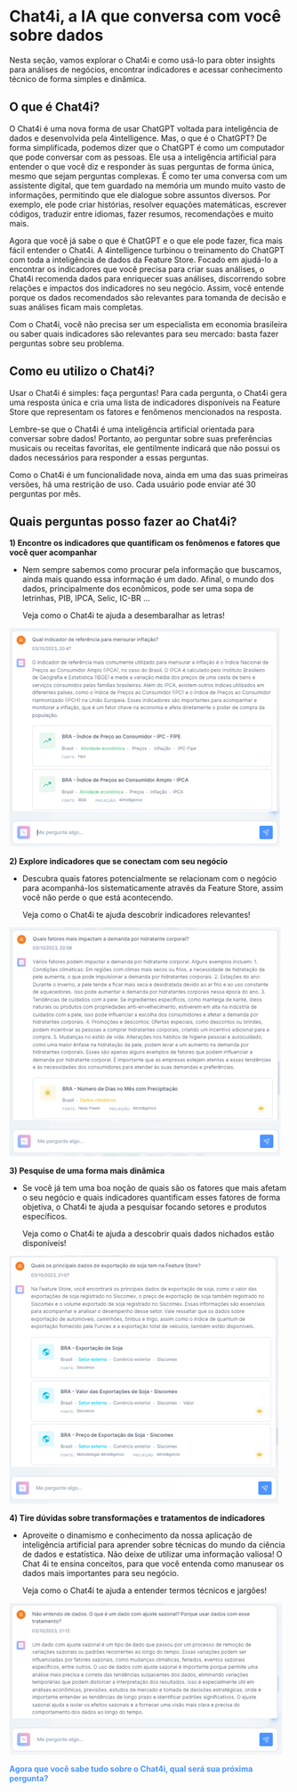 # Chat4i, a IA que conversa com você sobre dados

Nesta seção, vamos explorar o Chat4i e como usá-lo para obter insights para análises de negócios, encontrar indicadores e acessar conhecimento técnico de forma simples e dinâmica.

## O que é Chat4i?

O Chat4i é uma nova forma de usar ChatGPT voltada para inteligência de dados e desenvolvida pela 4intelligence. Mas, o que é o ChatGPT? De forma simplificada, podemos dizer que o ChatGPT é como um computador que pode conversar com as pessoas. Ele usa a inteligência artificial para entender o que você diz e responder às suas perguntas de forma única, mesmo que sejam perguntas complexas. É como ter uma conversa com um assistente digital, que tem guardado na memória um mundo muito vasto de informações, permitindo que ele dialogue sobre assuntos diversos. Por exemplo, ele pode criar histórias, resolver equações matemáticas, escrever códigos, traduzir entre idiomas, fazer resumos, recomendações e muito mais.

Agora que você já sabe o que é ChatGPT e o que ele pode fazer, fica mais fácil entender o Chat4i. A 4intelligence turbinou o treinamento do ChatGPT com toda a inteligência de dados da Feature Store. Focado em ajudá-lo a encontrar os indicadores que você precisa para criar suas análises, o Chat4i recomenda dados para enriquecer suas análises, discorrendo sobre relações e impactos dos indicadores no seu negócio. Assim, você entende porque os dados recomendados são relevantes para tomanda de decisão e suas análises ficam mais completas.

Com o Chat4i, você não precisa ser um especialista em economia brasileira ou saber quais indicadores são relevantes para seu mercado: basta fazer perguntas sobre seu problema.

## Como eu utilizo o Chat4i?

Usar o Chat4i é simples: faça perguntas! Para cada pergunta, o Chat4i gera uma resposta única e cria uma lista de indicadores disponíveis na Feature Store que representam os fatores e fenômenos mencionados na resposta.

Lembre-se que o Chat4i é uma inteligência artificial orientada para conversar sobre dados! Portanto, ao perguntar sobre suas preferências musicais ou receitas favoritas, ele gentilmente indicará que não possui os dados necessários para responder a essas perguntas.

Como o Chat4i é um funcionalidade nova, ainda em uma das suas primeiras versões, há uma restrição de uso. Cada usuário pode enviar até 30 perguntas por mês.

## Quais perguntas posso fazer ao Chat4i?


**1) Encontre os indicadores que quantificam os fenômenos e fatores que você quer acompanhar**

-   Nem sempre sabemos como procurar pela informação que buscamos, ainda mais quando essa informação é um dado. Afinal, o mundo dos dados, principalmente dos econômicos, pode ser uma sopa de letrinhas, PIB, IPCA, Selic, IC-BR ... 

    Veja como o Chat4i te ajuda a desembaralhar as letras!

![](img/inflacao_ipc_ipca.png)


**2) Explore indicadores que se conectam com seu negócio**

-   Descubra quais fatores potencialmente se relacionam com o negócio para acompanhá-los sistematicamente através da Feature Store, assim você não perde o que está acontecendo.

    Veja como o Chat4i te ajuda descobrir indicadores relevantes!

![](img/hidratante_chuva.png)


**3) Pesquise de uma forma mais dinâmica**

-   Se você já tem uma boa noção de quais são os fatores que mais afetam o seu negócio e quais indicadores quantificam esses fatores de forma objetiva, o Chat4i te ajuda a pesquisar focando setores e produtos específicos.

    Veja como o Chat4i te ajuda a descobrir quais dados nichados estão disponíveis!

![](img/exportacao_soja.png)


**4) Tire dúvidas sobre transformações e tratamentos de indicadores**

-   Aproveite o dinamismo e conhecimento da nossa aplicação de inteligência artificial para aprender sobre técnicas do mundo da ciência de dados e estatística. Não deixe de utilizar uma informação valiosa! O Chat 4i te ensina conceitos, para que você entenda como manusear os dados mais importantes para seu negócio.

    Veja como o Chat4i te ajuda a entender termos técnicos e jargões!

![](img/chat4i_sazonal.png)

<style>
blue4i {
  color: #4C94FF;
}
</style>

<blue4i>**Agora que você sabe tudo sobre o Chat4i, qual será sua próxima pergunta?**</blue4i>
